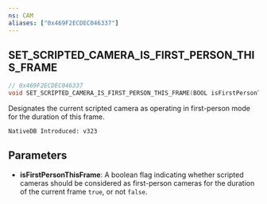 ```yaml
---
ns: CAM
aliases: ["0x469F2ECDEC046337"]
---
```

## SET_SCRIPTED_CAMERA_IS_FIRST_PERSON_THIS_FRAME

```c
// 0x469F2ECDEC046337
void SET_SCRIPTED_CAMERA_IS_FIRST_PERSON_THIS_FRAME(BOOL isFirstPersonThisFrame);
```

Designates the current scripted camera as operating in first-person mode for the duration of this frame.

```
NativeDB Introduced: v323
```

## Parameters
* **isFirstPersonThisFrame**: A boolean flag indicating whether scripted cameras should be considered as first-person cameras for the duration of the current frame `true`, or not `false`.